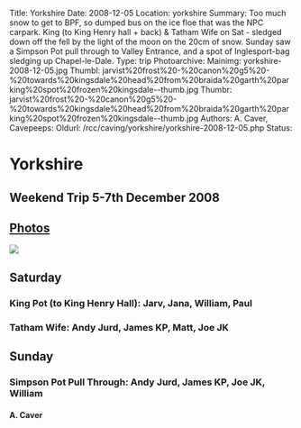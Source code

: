 Title: Yorkshire
Date: 2008-12-05
Location: yorkshire
Summary: Too much snow to get to BPF, so dumped bus on the ice floe that was the NPC carpark.
King (to King Henry hall + back) & Tatham Wife on Sat - sledged down off the fell by the light of the moon on the 20cm of snow.
Sunday saw a Simpson Pot pull through to Valley Entrance, and a spot of Inglesport-bag sledging up Chapel-le-Dale.
Type: trip
Photoarchive:
Mainimg: yorkshire-2008-12-05.jpg
Thumbl: jarvist%20frost%20-%20canon%20g5%20-%20towards%20kingsdale%20head%20from%20braida%20garth%20parking%20spot%20frozen%20kingsdale--thumb.jpg
Thumbr: jarvist%20frost%20-%20canon%20g5%20-%20towards%20kingsdale%20head%20from%20braida%20garth%20parking%20spot%20frozen%20kingsdale--thumb.jpg
Authors: A. Caver, 
Cavepeeps:
Oldurl: /rcc/caving/yorkshire/yorkshire-2008-12-05.php
Status:

#  Yorkshire 

##  Weekend Trip 5-7th December 2008 

##  [ Photos ](/caving/photo_archive/trips/2008-12-05%20-%20yorkshire/)

[ ![](yorkshire-2008-12-05.jpg) ](/caving/photo_archive/trips/2008-12-05%20-%20yorkshire/)

##  Saturday 

###  King Pot (to King Henry Hall): Jarv, Jana, William, Paul 

###  Tatham Wife: Andy Jurd, James KP, Matt, Joe JK 

##  Sunday 

###  Simpson Pot Pull Through: Andy Jurd, James KP, Joe JK, William 

####  A. Caver 
